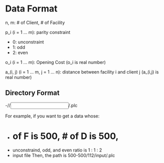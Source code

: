 # Data Format

n, m: # of Client, # of Facility

p_i (i = 1 ... m): parity constraint
 - 0: unconstraint
 - 1: odd
 - 2: even
 
o_i (i = 1 ... m): Opening Cost (o_i is real number)

a_(i, j) (i = 1 ... m, j = 1 ... n): distance between facility i and client j (a_(i,j) is real number)


## Directory Format
<NR-Facility>-<NR-Client>/<unconstrained ratio><odd ratio><even ratio>/<input or output>/.plc

For example, if you want to get a data whose:
 - # of F is 500, # of D is 500,
 - unconstraind, odd, and even ratio is 1 : 1 : 2
 - input file
Then, the path is 500-500/112/input/.plc
